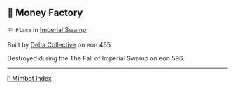 ## 🏦 Money Factory

`🪧 Place` in [Imperial Swamp](<https://zeithalt.github.io/r/imperial_swamp.html>)

Built by [Delta Collective](<https://zeithalt.github.io/r/delta_collective.html>) on eon 465.

Destroyed during the The Fall of Imperial Swamp on eon 596.

<!---
keywords:  dc, imperial swamp
aliases: 
-->
----------
[`📑` Mimbot Index](</index.md#18c0>)
